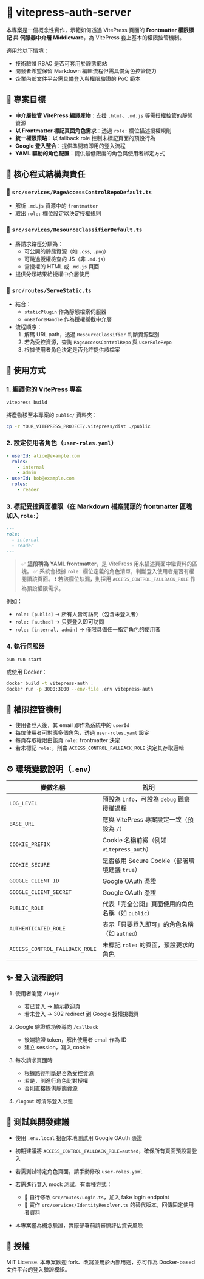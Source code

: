 # 🔐 vitepress-auth-server

本專案是一個概念性實作，示範如何透過 VitePress 頁面的 **Frontmatter 權限標記** 與 **伺服器中介層 Middleware**，為 VitePress 套上基本的權限控管機制。

適用於以下情境：

- 技術驗證 RBAC 是否可套用於靜態網站
- 開發者希望保留 Markdown 編輯流程但需具備角色控管能力
- 企業內部文件平台需具備登入與權限驗證的 PoC 範本

## 🎯 專案目標

- **中介層控管 VitePress 編譯產物**：支援 `.html`、`.md.js` 等需授權控管的靜態資源
- **以 Frontmatter 標記頁面角色需求**：透過 `role:` 欄位描述授權規則
- **統一權限策略**：以 fallback role 控制未標記頁面的預設行為
- **Google 登入整合**：提供準開箱即用的登入流程
- **YAML 驅動的角色配置**：提供最低限度的角色與使用者綁定方式

## 🧩 核心程式結構與責任

### 📄 `src/services/PageAccessControlRepoDefault.ts`

- 解析 `.md.js` 資源中的 `frontmatter`
- 取出 `role:` 欄位設定以決定授權規則

### 📄 `src/services/ResourceClassifierDefault.ts`

- 將請求路徑分類為：
  - 可公開的靜態資源（如 `.css`, `.png`）
  - 可跳過授權檢查的 JS（非 `.md.js`）
  - 需授權的 HTML 或 `.md.js` 頁面
- 提供分類結果給授權中介層使用

### 📄 `src/routes/ServeStatic.ts`

- 結合：
  - `staticPlugin` 作為靜態檔案伺服器
  - `onBeforeHandle` 作為授權攔截中介層
- 流程順序：
  1. 解碼 URL path，透過 `ResourceClassifier` 判斷資源型別
  2. 若為受控資源，查詢 `PageAccessControlRepo` 與 `UserRoleRepo`
  3. 根據使用者角色決定是否允許提供該檔案

## 🚀 使用方式

### 1. 編譯你的 VitePress 專案

```bash
vitepress build
```

將產物移至本專案的 `public/` 資料夾：

```bash
cp -r YOUR_VITEPRESS_PROJECT/.vitepress/dist ./public
```

### 2. 設定使用者角色（`user-roles.yaml`）

```yaml
- userId: alice@example.com
  roles:
    - internal
    - admin
- userId: bob@example.com
  roles:
    - reader
```

### 3. 標記受控頁面權限（在 Markdown 檔案開頭的 frontmatter 區塊加入 `role:`）

```markdown
---
role:
  - internal
  - reader
---
```

> ✅ **這段稱為 YAML frontmatter**，是 VitePress 用來描述頁面中繼資料的區塊。
> ✅ 系統會根據 `role:` 欄位定義的角色清單，判斷登入使用者是否有權閱讀該頁面。
> ❗ 若該欄位缺漏，則採用 `ACCESS_CONTROL_FALLBACK_ROLE` 作為預設權限需求。

例如：

- `role: [public]` → 所有人皆可訪問（包含未登入者）
- `role: [authed]` → 只要登入即可訪問
- `role: [internal, admin]` → 僅限具備任一指定角色的使用者

### 4. 執行伺服器

```bash
bun run start
```

或使用 Docker：

```bash
docker build -t vitepress-auth .
docker run -p 3000:3000 --env-file .env vitepress-auth
```

## 🔐 權限控管機制

- 使用者登入後，其 email 即作為系統中的 `userId`
- 每位使用者可對應多個角色，透過 `user-roles.yaml` 設定
- 每頁存取權限由該頁 `role:` frontmatter 決定
- 若未標記 `role:`，則由 `ACCESS_CONTROL_FALLBACK_ROLE` 決定其存取邏輯

## ⚙️ 環境變數說明（`.env`）

| 變數名稱                       | 說明                                              |
| ------------------------------ | ------------------------------------------------- |
| `LOG_LEVEL`                    | 預設為 `info`，可設為 `debug` 觀察授權過程        |
| `BASE_URL`                     | 應與 VitePress 專案設定一致（預設為 `/`）         |
| `COOKIE_PREFIX`                | Cookie 名稱前綴（例如 `vitepress_auth`）          |
| `COOKIE_SECURE`                | 是否啟用 Secure Cookie（部署環境建議 `true`）     |
| `GOOGLE_CLIENT_ID`             | Google OAuth 憑證                                 |
| `GOOGLE_CLIENT_SECRET`         | Google OAuth 憑證                                 |
| `PUBLIC_ROLE`                  | 代表「完全公開」頁面使用的角色名稱（如 `public`） |
| `AUTHENTICATED_ROLE`           | 表示「只要登入即可」的角色名稱（如 `authed`）     |
| `ACCESS_CONTROL_FALLBACK_ROLE` | 未標記 `role:` 的頁面，預設要求的角色             |

## ✨ 登入流程說明

1. 使用者瀏覽 `/login`

   - 若已登入 → 顯示歡迎頁
   - 若未登入 → 302 redirect 到 Google 授權挑戰頁

2. Google 驗證成功後導向 `/callback`

   - 後端驗證 token，解出使用者 email 作為 ID
   - 建立 session，寫入 cookie

3. 每次請求頁面時

   - 根據路徑判斷是否為受控資源
   - 若是，則進行角色比對授權
   - 否則直接提供靜態資源

4. `/logout` 可清除登入狀態

## 🧪 測試與開發建議

- 使用 `.env.local` 搭配本地測試用 Google OAuth 憑證
- 初期建議將 `ACCESS_CONTROL_FALLBACK_ROLE=authed`，確保所有頁面預設需登入
- 若需測試特定角色頁面，請手動修改 `user-roles.yaml`
- 若需進行登入 mock 測試，有兩種方式：

  - 🧪 自行修改 `src/routes/Login.ts`，加入 fake login endpoint
  - 🧪 實作 `src/services/IdentityResolver.ts` 的替代版本，回傳固定使用者資料

- 本專案僅為概念驗證，實際部署前請審慎評估資安風險

## 📜 授權

MIT License. 本專案歡迎 fork、改寫並用於內部用途，亦可作為 Docker-based 文件平台的登入驗證模組。
